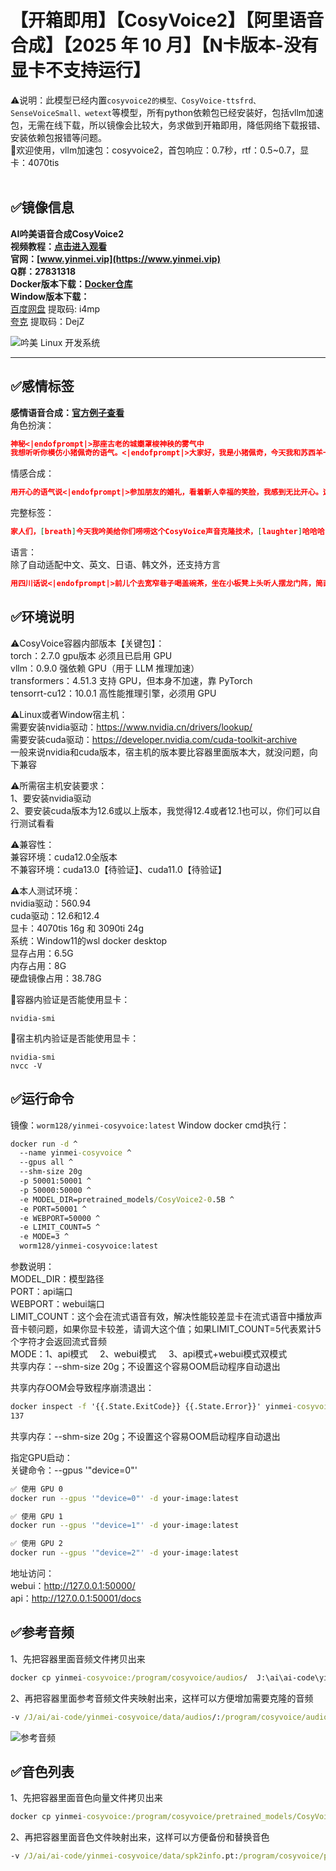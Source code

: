 # 【开箱即用】【CosyVoice2】【阿里语音合成】【2025 年 10 月】【N卡版本-没有显卡不支持运行】
⚠️说明：此模型已经内置`cosyvoice2的模型、CosyVoice-ttsfrd、SenseVoiceSmall、wetext`等模型，所有python依赖包已经安装好，包括vllm加速包，无需在线下载，所以镜像会比较大，务求做到开箱即用，降低网络下载报错、安装依赖包报错等问题。  
💖欢迎使用，vllm加速包：cosyvoice2，首包响应：0.7秒，rtf：0.5~0.7，显卡：4070tis  
<br>
## ✅️镜像信息
**AI吟美语音合成CosyVoice2**  
**视频教程：[点击进入观看](https://www.bilibili.com/video/BV1BdsozBEuV/)**  
**官网：[www.yinmei.vip](https://www.yinmei.vip)**  
**Q群：27831318**  
**Docker版本下载：[Docker仓库](https://hub.docker.com/r/worm128/yinmei-cosyvoice)**  
**Window版本下载：**   
[百度网盘](https://pan.baidu.com/s/1z8W_iZFvstmL2AR9i_cx5Q?pwd=i4mp)   提取码: i4mp  
[夸克](https://pan.quark.cn/s/e19caa11c9d8)  提取码：DejZ  

![吟美 Linux 开发系统](https://www.yinmei.vip/images/直播间封面.png)

---
## ✅️感情标签
**感情语音合成：[官方例子查看](https://funaudiollm.github.io/cosyvoice2/)**  
角色扮演：  
```json
神秘<|endofprompt|>那座古老的城嬼罩梭神秧的雾气中
我想听听你模仿小猪佩奇的语气。<|endofprompt|>大家好，我是小猪佩奇，今天我和苏西羊一起去公园，我们在秋千上荡来荡去，开心极了，还一起玩了捉迷藏，真是个快乐的下午。
```
情感合成： 
```json
用开心的语气说<|endofprompt|>参加朋友的婚礼，看着新人幸福的笑脸，我感到无比开心。这样的爱与承诺，总是令人心生向往。
```
完整标签：  
```json
家人们，[breath]今天我吟美给你们唠唠这个CosyVoice声音克隆技术，[laughter]哈哈哈，[clucking][breath]这技术太厉害了！[breath]我刚试了试，[laughter]<strong>直接惊了</strong>，[hissing][breath]克隆得跟本人<strong>一模一样</strong>。[breath]你们也去试试，[accent][breath]我看着这技术，感觉未来都能克隆出个我来！[noise][breath]你们听听这效果，[mn][breath]太牛了！[clucking][breath]有点激动，[mn][breath]这技术真的太棒了，[laughter]家人们，[breath]赶紧去体验一下吧！<strong>爱</strong>你们哦！！[lipsmack][cough]我要睡觉了，[laughter]等我发布2点4点0版本后你们再尝试一下吧！
```
语言：  
除了自动适配中文、英文、日语、韩文外，还支持方言  
```json
用四川话说<|endofprompt|>前儿个去宽窄巷子喝盖碗茶，坐在小板凳上头听人摆龙门阵，简直安逸得很，不想走哦。
```

## ✅️环境说明
⚠️CosyVoice容器内部版本【关键包】：  
torch：2.7.0  gpu版本  必须且已启用 GPU  
vllm：0.9.0  强依赖 GPU（用于 LLM 推理加速）  
transformers：4.51.3   支持 GPU，但本身不加速，靠 PyTorch  
tensorrt-cu12：10.0.1  高性能推理引擎，必须用 GPU  

⚠️Linux或者Window宿主机：   
需要安装nvidia驱动：https://www.nvidia.cn/drivers/lookup/  
需要安装cuda驱动：https://developer.nvidia.com/cuda-toolkit-archive  
一般来说nvidia和cuda版本，宿主机的版本要比容器里面版本大，就没问题，向下兼容  

⚠️所需宿主机安装要求：  
1、要安装nvidia驱动  
2、要安装cuda版本为12.6或以上版本，我觉得12.4或者12.1也可以，你们可以自行测试看看  

⚠️兼容性：  
兼容环境：cuda12.0全版本  
不兼容环境：cuda13.0【待验证】、cuda11.0【待验证】  

⚠️本人测试环境：  
nvidia驱动：560.94  
cuda驱动：12.6和12.4  
显卡：4070tis 16g 和 3090ti 24g  
系统：Window11的wsl docker desktop  
显存占用：6.5G  
内存占用：8G  
硬盘镜像占用：38.78G  

🚨容器内验证是否能使用显卡：  
```shell
nvidia-smi
```
🚨宿主机内验证是否能使用显卡：   
```shell
nvidia-smi
nvcc -V
```


## ✅️运行命令
镜像：`worm128/yinmei-cosyvoice:latest`
Window docker cmd执行：  
```cmd
docker run -d ^
  --name yinmei-cosyvoice ^
  --gpus all ^
  --shm-size 20g
  -p 50001:50001 ^
  -p 50000:50000 ^
  -e MODEL_DIR=pretrained_models/CosyVoice2-0.5B ^
  -e PORT=50001 ^
  -e WEBPORT=50000 ^
  -e LIMIT_COUNT=5 ^
  -e MODE=3 ^
  worm128/yinmei-cosyvoice:latest
```

参数说明：  
MODEL_DIR：模型路径  
PORT：api端口  
WEBPORT：webui端口  
LIMIT_COUNT：这个会在流式语音有效，解决性能较差显卡在流式语音中播放声音卡顿问题，如果你显卡较差，请调大这个值；如果LIMIT_COUNT=5代表累计5个字符才会返回流式音频  
MODE：1、api模式&nbsp;&nbsp;&nbsp;&nbsp;&nbsp;2、webui模式&nbsp;&nbsp;&nbsp;&nbsp;&nbsp;3、api模式+webui模式双模式  
共享内存：--shm-size 20g；不设置这个容易OOM启动程序自动退出

共享内存OOM会导致程序崩溃退出：  
```cmd
docker inspect -f '{{.State.ExitCode}} {{.State.Error}}' yinmei-cosyvoice
137
```
共享内存：--shm-size 20g；不设置这个容易OOM启动程序自动退出

指定GPU启动：  
关键命令：--gpus '"device=0"'   
```bash
✅ 使用 GPU 0
docker run --gpus '"device=0"' -d your-image:latest

✅ 使用 GPU 1
docker run --gpus '"device=1"' -d your-image:latest

✅ 使用 GPU 2
docker run --gpus '"device=2"' -d your-image:latest
```

地址访问：  
webui：http://127.0.0.1:50000/  
api：http://127.0.0.1:50001/docs  

## ✅️参考音频
1、先把容器里面音频文件拷贝出来  
```cmd
docker cp yinmei-cosyvoice:/program/cosyvoice/audios/  J:\ai\ai-code\yinmei-cosyvoice\data\
```
2、再把容器里面参考音频文件夹映射出来，这样可以方便增加需要克隆的音频
```cmd
-v /J/ai/ai-code/yinmei-cosyvoice/data/audios/:/program/cosyvoice/audios/ ^
```
![参考音频](https://www.yinmei.vip/images/comm/3.jpg)

## ✅️音色列表
1、先把容器里面音色向量文件拷贝出来  
```cmd
docker cp yinmei-cosyvoice:/program/cosyvoice/pretrained_models/CosyVoice2-0.5B/spk2info.pt  J:\ai\ai-code\yinmei-cosyvoice\data\spk2info.pt
```
2、再把容器里面音色文件映射出来，这样可以方便备份和替换音色
```cmd
-v /J/ai/ai-code/yinmei-cosyvoice/data/spk2info.pt:/program/cosyvoice/pretrained_models/CosyVoice2-0.5B/spk2info.pt ^
```

